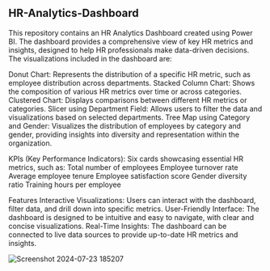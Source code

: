 ## HR-Analytics-Dashboard

This repository contains an HR Analytics Dashboard created using Power BI. The dashboard provides a comprehensive view of key HR metrics and insights, designed to help HR professionals make data-driven decisions. The visualizations included in the dashboard are:

Donut Chart: Represents the distribution of a specific HR metric, such as employee distribution across departments.
Stacked Column Chart: Shows the composition of various HR metrics over time or across categories.
Clustered Chart: Displays comparisons between different HR metrics or categories.
Slicer using Department Field: Allows users to filter the data and visualizations based on selected departments.
Tree Map using Category and Gender: Visualizes the distribution of employees by category and gender, providing insights into diversity and representation within the organization.

KPIs (Key Performance Indicators): Six cards showcasing essential HR metrics, such as:
Total number of employees
Employee turnover rate
Average employee tenure
Employee satisfaction score
Gender diversity ratio
Training hours per employee

Features
Interactive Visualizations: Users can interact with the dashboard, filter data, and drill down into specific metrics.
User-Friendly Interface: The dashboard is designed to be intuitive and easy to navigate, with clear and concise visualizations.
Real-Time Insights: The dashboard can be connected to live data sources to provide up-to-date HR metrics and insights.

![Screenshot 2024-07-23 185207](https://github.com/user-attachments/assets/a01f4da7-4410-4a37-a01a-ecd2e974952e)
